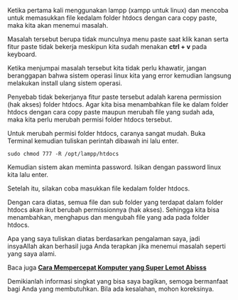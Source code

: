 <!--t Cara Mengubah Permisi Folder htdocs pada Linux t-->
<!--d Cara mengatasi error htdocs pada Linux. d-->
<!--tag linux,xampp,htdocs tag-->
<!--image https://masrud.com/content/images/linux.png image-->

Ketika pertama kali menggunakan lampp (xampp untuk linux) dan mencoba untuk memasukkan file kedalam folder htdocs dengan cara copy paste, maka kita akan menemui masalah. 

Masalah tersebut berupa tidak munculnya menu paste saat klik kanan serta fitur paste tidak bekerja meskipun kita sudah menakan **ctrl + v** pada keyboard.

Ketika menjumpai masalah tersebut kita tidak perlu khawatir, jangan beranggapan bahwa sistem operasi linux kita yang error kemudian langsung melakukan install ulang sistem operasi.

Penyebab tidak bekerjanya fitur paste tersebut adalah karena permission (hak akses) folder htdocs. Agar kita bisa menambahkan file ke dalam folder htdocs dengan cara copy paste maupun merubah file yang sudah ada, maka kita perlu merubah permisi folder htdocs tersebut.

<amp-img src="https://masrud.com/content/images/htdocs_linux.png"
 width="853" height="480" layout="responsive" alt="Linux"></amp-img>

Untuk merubah permisi folder htdocs, caranya sangat mudah. Buka Terminal kemudian tuliskan perintah dibawah ini lalu enter.

```
sudo chmod 777 -R /opt/lampp/htdocs
```

Kemudian sistem akan meminta password. Isikan dengan password linux kita lalu enter. 

Setelah itu, silakan coba masukkan file kedalam folder htdocs.

Dengan cara diatas, semua file dan sub folder yang terdapat dalam folder htdocs akan ikut berubah permissionnya (hak akses). Sehingga kita bisa menambahkan, menghapus dan mengubah file yang ada pada folder htdocs.

Apa yang saya tuliskan diatas berdasarkan pengalaman saya, jadi insyaAllah akan berhasil juga Anda terapkan jika menemui masalah seperti yang saya alami.

Baca juga **[Cara Mempercepat Komputer yang Super Lemot Abisss][1]**

Demikianlah informasi singkat yang bisa saya bagikan, semoga bermanfaat bagi Anda yang membutuhkan. Bila ada kesalahan, mohon koreksinya.


  [1]: https://masrud.com/post/cara-mempercepat-komputer-yang-super-lemot-abisss